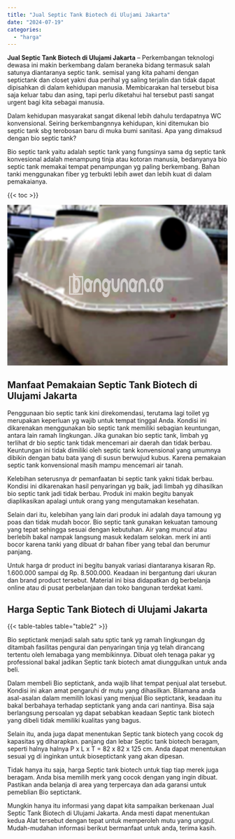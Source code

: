 ```yaml
---
title: "Jual Septic Tank Biotech di Ulujami Jakarta"
date: "2024-07-19"
categories: 
  - "harga"
---
```


**Jual Septic Tank Biotech di Ulujami Jakarta** – Perkembangan teknologi dewasa ini makin berkembang dalam beraneka bidang termasuk salah satunya diantaranya septic tank. semisal yang kita pahami dengan septictank dan closet yakni dua perihal yg saling terjalin dan tidak dapat dipisahkan di dalam kehidupan manusia. Membicarakan hal tersebut bisa saja keluar tabu dan asing, tapi perlu diketahui hal tersebut pasti sangat urgent bagi kita sebagai manusia.

Dalam kehidupan masyarakat sangat dikenal lebih dahulu terdapatnya WC konvensional. Seiring berkembangnnya kehidupan, kini ditemukan bio septic tank sbg terobosan baru di muka bumi sanitasi. Apa yang dimaksud dengan bio septic tank?

Bio septic tank yaitu adalah septic tank yang fungsinya sama dg septic tank konvesional adalah menampung tinja atau kotoran manusia, bedanyanya bio septic tank memakai tempat penampungan yg paling berkembang. Bahan tanki menggunakan fiber yg terbukti lebih awet dan lebih kuat di dalam pemakaianya.

{{< toc >}}

![Jual Septic Tank Biotech di Ulujami Jakarta](/images/jual-bio-septictank-20.png)

## Manfaat Pemakaian Septic Tank Biotech di Ulujami Jakarta

Penggunaan bio septic tank kini direkomendasi, terutama lagi toilet yg merupakan keperluan yg wajib untuk tempat tinggal Anda. Kondisi ini dikarenakan menggunakan bio septic tank memiliki sebagian keuntungan, antara lain ramah lingkungan. Jika gunakan bio septic tank, limbah yg terlihat dr bio septic tank tidak mencemari air daerah dan tidak berbau. Keuntungan ini tidak dimiliki oleh septic tank konvensional yang umumnya dibikin dengan batu bata yang di susun berwujud kubus. Karena pemakaian septic tank konvensional masih mampu mencemari air tanah.

Kelebihan seterusnya dr pemanfaatan bi septic tank yakni tidak berbau. Kondisi ini dikarenakan hasil penyaringan yg baik, jadi limbah yg dihasilkan bio septic tank jadi tidak berbau. Produk ini makin begitu banyak diaplikasikan apalagi untuk orang yang mengutamakan kesehatan.

Selain dari itu, kelebihan yang lain dari produk ini adalah daya tamoung yg poas dan tidak mudah bocor. Bio septic tank gunakan kekuatan tamoung yang tepat sehingga sesuai dengan kebutuhan. Air yang muncul atau berlebih bakal nampak langsung masuk kedalam selokan. merk ini anti bocor karena tanki yang dibuat dr bahan fiber yang tebal dan berumur panjang.

Untuk harga dr product ini begitu banyak variasi diantaranya kisaran Rp. 1.600.000 sampai dg Rp. 8.500.000. Keadaan ini bergantung dari ukuran dan brand product tersebut. Material ini bisa didapatkan dg berbelanja online atau di pusat perbelanjaan dan toko bangunan terdekat kami.

## Harga Septic Tank Biotech di Ulujami Jakarta

{{< table-tables table="table2" >}}

Bio septictank menjadi salah satu sptic tank yg ramah lingkungan dg ditambah fasilitas pengurai dan penyaringan tinja yg telah dirancang tertentu oleh lemabaga yang membikinnya. Dibuat oleh tenaga pakar yg professional bakal jadikan Septic tank biotech amat diunggulkan untuk anda beli.

Dalam membeli Bio septictank, anda wajib lihat tempat penjual alat tersebut. Kondisi ini akan amat pengaruhi dr mutu yang dihasilkan. Bilamana anda asal-asalan dalam memilih lokasi yang menjual Bio septictank, keadaan itu bakal berbahaya terhadap septictank yang anda cari nantinya. Bisa saja berlangsung persoalan yg dapat sebabkan keadaan Septic tank biotech yang dibeli tidak memiliki kualitas yang bagus.

Selain itu, anda juga dapat menentukan Septic tank biotech yang cocok dg kapasitas yg diharapkan. panjang dan lebar Septic tank biotech beragam, seperti halnya halnya P x L x T = 82 x 82 x 125 cm. Anda dapat menentukan sesuai yg di inginkan untuk bioseptictank yang akan dipesan.

Tidak hanya itu saja, harga Septic tank biotech untuk tiap tiap merek juga beragam. Anda bisa memilih merk yang cocok dengan yang ingin dibuat. Pastikan anda belanja di area yang terpercaya dan ada garansi untuk pemeblian Bio septictank.

Mungkin hanya itu informasi yang dapat kita sampaikan berkenaan Jual Septic Tank Biotech di Ulujami Jakarta. Anda mesti dapat menentukan kedua Alat tersebut dengan tepat untuk memperoleh mutu yang unggul. Mudah-mudahan informasi berikut bermanfaat untuk anda, terima kasih.
